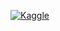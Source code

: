 [![Kaggle](https://kaggle.com/static/images/open-in-kaggle.svg)](https://kaggle.com/kernels/welcome?src=https://github.com/Denis2054/Transformers-for-NLP-and-Computer-Vision-3rd-Edition/blob/main/Chapter01/O_1_and_Accelerators.ipynb)
